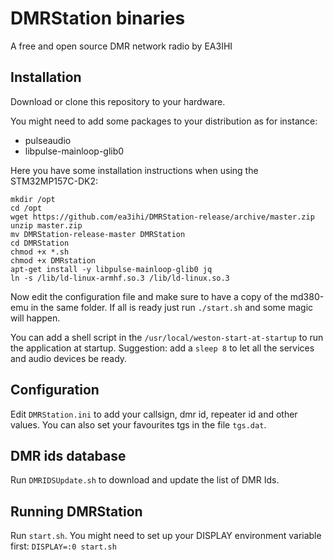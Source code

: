 # DMRStation binaries

A free and open source DMR network radio by EA3IHI

## Installation

Download or clone this repository to your hardware.

You might need to add some packages to your distribution as for instance:

* pulseaudio
* libpulse-mainloop-glib0

Here you have some installation instructions when using the STM32MP157C-DK2:

```
mkdir /opt
cd /opt
wget https://github.com/ea3ihi/DMRStation-release/archive/master.zip
unzip master.zip
mv DMRStation-release-master DMRStation
cd DMRStation
chmod +x *.sh
chmod +x DMRstation
apt-get install -y libpulse-mainloop-glib0 jq
ln -s /lib/ld-linux-armhf.so.3 /lib/ld-linux.so.3
```

Now edit the configuration file and make sure to have a copy of the md380-emu in the same folder.
If all is ready just run `./start.sh` and some magic will happen.

You can add a shell script in the `/usr/local/weston-start-at-startup` to run the application at startup. Suggestion: add a `sleep 8` to let all the services and audio devices be ready.

## Configuration

Edit `DMRStation.ini` to add your callsign, dmr id, repeater id and other values. You can also set your favourites tgs in the file `tgs.dat`.

## DMR ids database

Run `DMRIDSUpdate.sh` to download and update the list of DMR Ids.



## Running DMRStation

Run `start.sh`. You might need to set up your DISPLAY environment variable first: `DISPLAY=:0 start.sh`

